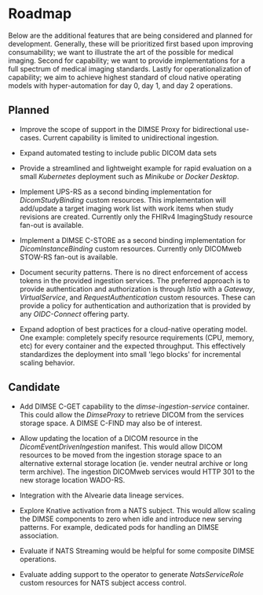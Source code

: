 # Roadmap
  Below are the additional features that are being considered and planned for development.  Generally, these will be prioritized first based upon improving consumability; we want to illustrate the art of the possible for medical imaging.  Second for capability; we want to provide implementations for a full spectrum of medical imaging standards. Lastly for operationalization of capability; we aim to achieve highest standard of cloud native operating models with hyper-automation for day 0, day 1, and day 2 operations.

## Planned

-  Improve the scope of support in the DIMSE Proxy for bidirectional use-cases.  Current capability is limited to unidirectional ingestion.


-  Expand automated testing to include public DICOM data sets


-  Provide a streamlined and lightweight example for rapid evaluation on a small *Kubernetes* deployment such as *Minikube* or *Docker Desktop*.


-  Implement UPS-RS as a second binding implementation for *DicomStudyBinding* custom resources. This implementation will add/update a target imaging work list with work items when study revisions are created. Currently only the FHIRv4 ImagingStudy resource fan-out is available.


-  Implement a DIMSE C-STORE as a second binding implementation for *DicomInstanceBinding* custom resources. Currently only DICOMweb STOW-RS fan-out is available.


-  Document security patterns.  There is no direct enforcement of access tokens in the provided ingestion services.  The preferred approach is to provide authentication and authorization is through *Istio* with a *Gateway*, *VirtualService*, and *RequestAuthentication* custom resources.  These can provide a policy for authentication and authorization that is provided by any *OIDC-Connect* offering party.  


-  Expand adoption of best practices for a cloud-native operating model.  One example: completely specify resource requirements (CPU, memory, etc) for every container and the expected throughput.  This effectively standardizes the deployment into small 'lego blocks' for incremental scaling behavior.


## Candidate

-  Add DIMSE C-GET capability to the *dimse-ingestion-service* container.  This could allow the *DimseProxy* to retrieve DICOM from the services storage space. A DIMSE C-FIND may also be of interest.



-  Allow updating the location of a DICOM resource in the *DicomEventDrivenIngestion* manifest.  This would allow DICOM resources to be moved from the ingestion storage space to an alternative external storage location (ie. vender neutral archive or long term archive).  The ingestion DICOMweb services would HTTP 301 to the new storage location WADO-RS. 


-  Integration with the Alvearie data lineage services.


-  Explore Knative activation from a NATS subject.  This would allow scaling the DIMSE components to zero when idle and introduce new serving patterns.  For example, dedicated pods for handling an DIMSE association.


-  Evaluate if NATS Streaming would be helpful for some composite DIMSE operations.


-  Evaluate adding support to the operator to generate *NatsServiceRole* custom resources for NATS subject access control.